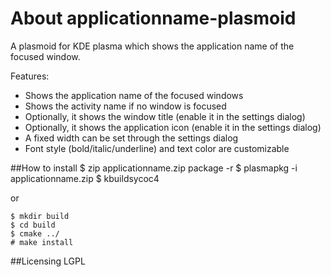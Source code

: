 About applicationname-plasmoid
==============================
A plasmoid for KDE plasma which shows the application name of the focused window.

Features:

* Shows the application name of the focused windows
* Shows the activity name if no window is focused
* Optionally, it shows the window title (enable it in the settings dialog)
* Optionally, it shows the application icon (enable it in the settings dialog)
* A fixed width can be set through the settings dialog
* Font style (bold/italic/underline) and text color are customizable

##How to install
    $ zip applicationname.zip package -r
    $ plasmapkg -i applicationname.zip
    $ kbuildsycoc4

or

    $ mkdir build
    $ cd build
    $ cmake ../
    # make install

##Licensing
LGPL

